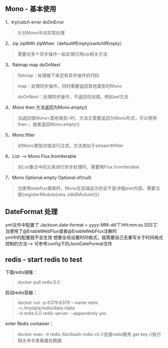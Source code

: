 ## Mono - 基本使用
1、try/catch  error   doOnError
> 针对Mono中对异常处理

2、zip    zipWith    zipWhen（defaultIfEmpty/switchIfEmpty）
> 需要对多个异步操作一起处理可用zip相关方法

3、flatmap    map    doOnNext
> flatmap：处理接下来还有异步操作的代码
>
> map：处理同步操作，同时需要返回其他类型的Mono
> 
> doOnNext：处理同步操作，不返回任何值，例如set方法

4、Mono<Void>    then    方法返回为Mono.empty()
> 当返回值Mono<其他类型>时，方法又需要返回为Mono<Void>形式，可以使用then；
> 或者返回Mono.empty()

5、Mono.filter
> 对Mono类型对值进行过滤，方法类似于stream中filter

6、List<Mono> —> Mono<List>    Flux.fromIterable
> 对List集合中的元素进行异步处理时，需要用Flux.fromIterable

7、Mono<Optional>    Optional.empty       Optional.of(null)
> 当使用webflux框架时，Mono<Optional>在前端显示的会不是详细json内容，需要注册{registerModule(new Jdk8Module())}

## DateFormat 处理

yml文件中配置了
Jackson.date-format = yyyy-MM-dd'T'HH:mm:ss.SSS’Z’  
当使用了@EnableWebFlux或者@EnableWebFlux注解时   
yml中的配置就不会生效
想要全局设置时间格式，就需要自己去重写关于时间格式控制的方法——>
可参考config下的JsonDateFormat文件


## redis - start redis to test

下载redis镜像：
> docker pull redis:5.0

启动redis容器：
> docker run -p 6379:6379 --name redis \
-v /mydata/redis/data:/data \
-d redis:5.0 redis-server --appendonly yes


enter Redis container：
> docker exec -it redis /bin/bash
> redis-cli //连接redis服务
> get key //执行相关命令查看缓存数据